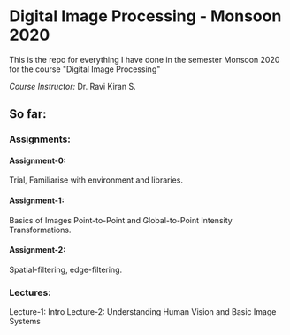 # Digital Image Processing - Monsoon 2020

This is the repo for everything I have done in the semester Monsoon 2020 for the course "Digital Image Processing"

*Course Instructor:* Dr. Ravi Kiran S.

## So far:

### Assignments:

#### Assignment-0: 
Trial, Familiarise with environment and libraries.

#### Assignment-1: 
Basics of Images
Point-to-Point and Global-to-Point Intensity Transformations.

#### Assignment-2:
Spatial-filtering, edge-filtering.

### Lectures:

Lecture-1: Intro
Lecture-2: Understanding Human Vision and Basic Image Systems
